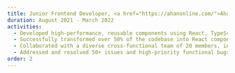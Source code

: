 ```yaml
---
title: Junior Frontend Developer, <a href="https://ahanonline.com/">Ahan Online</a>
duration: August 2021 - March 2022
activities:
  - Developed high-performance, reusable components using React, TypeScript, and Next.js with a special focus on code readability and maintainability
  - Successfully transformed over 50% of the codebase into React components across multiple projects
  - Collaborated with a diverse cross-functional team of 20 members, including backend developers, UI/UX designers, and product owners, to implement new features and systems within an agile environment
  - Addressed and resolved 50+ issues and high-priority functional bugs based on QA analysis using Jira
order: 2
---
```

